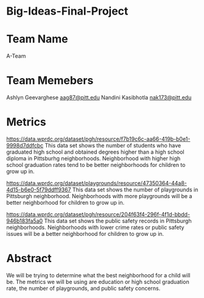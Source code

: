 # Big-Ideas-Final-Project
# Team Name
A-Team

# Team Memebers
Ashlyn Geevarghese aag87@pitt.edu
Nandini Kasibhotla nak173@pitt.edu

# Metrics
https://data.wprdc.org/dataset/pgh/resource/f7b19c6c-aa66-419b-b0e1-9998d7ddfcbc
This data set shows the number of students who have graduated high school and obtained degrees higher than a high school diploma in Pittsburhg neighborhoods. Neighborhood with higher high school graduation rates tend to be better neighborhoods for children to grow up in.

https://data.wprdc.org/dataset/playgrounds/resource/47350364-44a8-4d15-b6e0-5f79ddff9367
This data set shows the number of playgrounds in Pittsburgh neighborhood. Neighborhoods with more playgrounds will be a better neighborhood for children to grow up in. 

https://data.wprdc.org/dataset/pgh/resource/204f63f4-296f-4f1d-bbdd-946b183fa5a0
This data set shows the public safety records in Pittsburgh neighborhoods. Neighborhoods with lower crime rates or public safety issues will be a better neighborhood for children to grow up in. 

# Abstract
We will be trying to determine what the best neighborhood for a child will be. The metrics we will be using are education or high school graduation rate, the number of playgrounds, and public safety concerns.  
